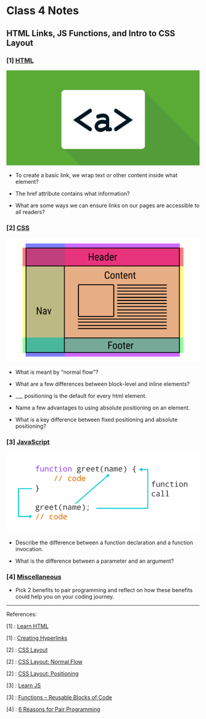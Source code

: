 # Class 4 Notes

## **HTML Links, JS Functions, and Intro to CSS Layout**

### [1] <u>HTML</u>

![HTML](./images/htmllink.png)

- To create a basic link, we wrap text or other content inside what element?

- The href attribute contains what information?

- What are some ways we can ensure links on our pages are accessible to all readers?

### [2] <u>CSS</u>

![CSS](./images/csslayout.png)

- What is meant by “normal flow”?

- What are a few differences between block-level and inline elements?
- ___ positioning is the default for every html element.

- Name a few advantages to using absolute positioning on an element.

- What is a key difference between fixed positioning and absolute positioning?

### [3] <u>JavaScript</u>

![JS](./images/jsfunction.png)

- Describe the difference between a function declaration and a function invocation.

- What is the difference between a parameter and an argument?

### [4] <u>Miscellaneous</u>

- Pick 2 benefits to pair programming and reflect on how these benefits could help you on your coding journey.

-----
References:

[1] : [Learn HTML](https://developer.mozilla.org/en-US/docs/Learn/HTML)

[1] : [Creating Hyperlinks](https://developer.mozilla.org/en-US/docs/Learn/HTML/Introduction_to_HTML/Creating_hyperlinks)

[2] : [CSS Layout](https://developer.mozilla.org/en-US/docs/Learn/CSS/CSS_layout)

[2] : [CSS Layout: Normal Flow](https://developer.mozilla.org/en-US/docs/Learn/CSS/CSS_layout/Normal_Flow)

[2] : [CSS Layout: Positioning](https://developer.mozilla.org/en-US/docs/Learn/CSS/CSS_layout/Positioning)

[3] : [Learn JS](https://developer.mozilla.org/en-US/docs/Learn/JavaScript)

[3] : [Functions – Reusable Blocks of Code](https://developer.mozilla.org/en-US/docs/Learn/JavaScript/Building_blocks/Functions)

[4] : [6 Reasons for Pair Programming](https://www.codefellows.org/blog/6-reasons-for-pair-programming/)